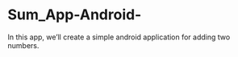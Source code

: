 # Sum_App-Android-
In this app, we’ll create a simple android application for adding two numbers. 




